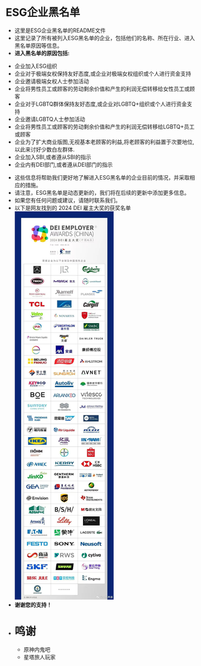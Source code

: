 # ESG企业黑名单
* 这里是ESG企业黑名单的README文件
* 这里记录了所有被列入ESG黑名单的企业，包括他们的名称、所在行业、进入黑名单原因等信息。
* **进入黑名单的原因包括:**
 - 企业加入ESG组织
 - 企业对于极端女权保持友好态度,或企业对极端女权组织或个人进行资金支持
 - 企业邀请极端女权人士参加活动
 - 企业将男性员工或顾客的劳动剩余价值和产生的利润无偿转移给女性员工或顾客
 - 企业对于LGBTQ群体保持友好态度,或企业对LGBTQ+组织或个人进行资金支持
 - 企业邀请LGBTQ人士参加活动
 - 企业将男性员工或顾客的劳动剩余价值和产生的利润无偿转移给LGBTQ+员工或顾客
 - 企业为了扩大商业版图,无视基本老顾客的利益,将老顾客的利益置于次要地位,以此来讨好少数白左群体.
 - 企业加入SBI,或者遵从SBI的指示
 - 企业内有DEI部门,或者遵从DEI部门的指示
* 这些信息将帮助我们更好地了解进入ESG黑名单的企业目前的情况，并采取相应的措施。
* 请注意，ESG黑名单是动态更新的，我们将在后续的更新中添加更多信息。
* 如果您有任何问题或建议，请随时联系我们。
* 以下是网友找到的 2024 DEI 雇主大奖的获奖名单
    ![2024 DEI 雇主大奖的获奖名单](./imgs/微信图片_20241020234930.jpg)
* **谢谢您的支持！**
* # 鸣谢
    - 原神内鬼吧
    - 星塔旅人玩家
